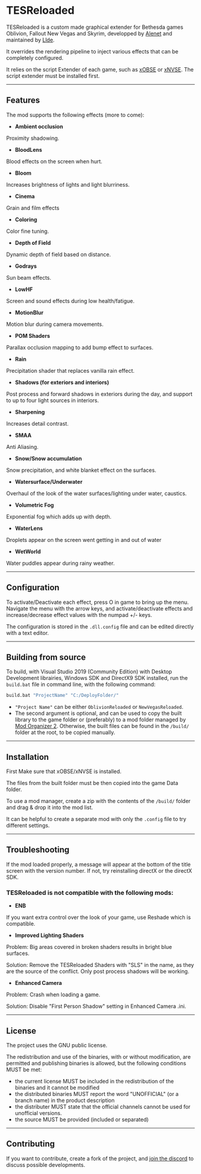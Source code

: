 # TESReloaded
TESReloaded is a custom made graphical extender for Bethesda games Oblivion, Fallout New Vegas and Skyrim, developped by [Alenet](https://github.com/Alenett) and maintained by [Llde](https://github.com/llde).

It overrides the rendering pipeline to inject various effects that can be completely configured.

It relies on the script Extender of each game, such as [xOBSE](https://github.com/llde/xOBSE) or [xNVSE](https://github.com/xNVSE/NVSE). The script extender must be installed first. 

----
## Features
The mod supports the following effects (more to come):
* **Ambient occlusion**

Proximity shadowing.

* **BloodLens**

Blood effects on the screen when hurt.

* **Bloom**

Increases brightness of lights and light blurriness.

* **Cinema**

Grain and film effects

* **Coloring**

Color fine tuning.

* **Depth of Field**

Dynamic depth of field based on distance.

* **Godrays**

Sun beam effects.

* **LowHF**

Screen and sound effects during low health/fatigue.

* **MotionBlur**

Motion blur during camera movements.

* **POM Shaders**

Parallax occlusion mapping to add bump effect to surfaces.

* **Rain**

Precipitation shader that replaces vanilla rain effect.

* **Shadows (for exteriors and interiors)**

Post process and forward shadows in exteriors during the day, and support to up to four light sources in interiors.

* **Sharpening**

Increases detail contrast.

* **SMAA**

Anti Aliasing.

* **Snow/Snow accumulation**

Snow precipitation, and white blanket effect on the surfaces.

* **Watersurface/Underwater**

Overhaul of the look of the water surfaces/lighting under water, caustics.

* **Volumetric Fog**

Exponential fog which adds up with depth.

* **WaterLens** 

Droplets appear on the screen went getting in and out of water

* **WetWorld**

Water puddles appear during rainy weather.


----
## Configuration

To activate/Deactivate each effect, press O in game to bring up the menu. Navigate the menu with the arrow keys, and activate/deactivate effects and increase/decrease effect values with the numpad +/- keys.

The configuration is stored in the `.dll.config` file and can be edited directly with a text editor.

----
## Building from source
To build, with Visual Studio 2019 (Community Edition) with Desktop Development librairies, Windows SDK and DirectX9 SDK installed, run the `build.bat` file in command line, with the following command:

```bat
build.bat "ProjectName" "C:/DeployFolder/"
```

 * `"Project Name"` can be either `OblivionReloaded` or `NewVegasReloaded`. 
 * The second argument is optional, and can be used to copy the built library to the game folder or (preferably) to a mod folder managed by [Mod Organizer 2](https://vivanewvegas.github.io/mo2.html). Otherwise, the built files can be found in the `/build/` folder at the root, to be copied manually.

----
## Installation

First Make sure that xOBSE/xNVSE is installed.

The files from the built folder must be then copied into the game Data folder.

To use a mod manager, create a zip with the contents of the `/build/` folder and drag & drop it into the mod list.

It can be helpful to create a separate mod with only the `.config` file to try different settings.

----
## Troubleshooting

If the mod loaded properly, a message will appear at the bottom of the title screen with the version number. If not, try reinstalling directX or the directX SDK.

### TESReloaded is not compatible with the following mods:
* **ENB**

If you want extra control over the look of your game, use Reshade which is compatible.

* **Improved Lighting Shaders**

Problem: Big areas covered in broken shaders results in bright blue surfaces. 

Solution: Remove the TESReloaded Shaders with "SLS" in the name, as they are the source of the conflict. Only post process shadows will be working.

* **Enhanced Camera**

Problem: Crash when loading a game.

Solution: Disable "First Person Shadow" setting in Enhanced Camera .ini. 

----
## License
The project uses the GNU public license.

The redistribution and use of the binaries, with or without modification, are permitted and publishing binaries is allowed, but the following conditions MUST be met:
 - the current license MUST be included in the redistribution of the binaries and it cannot be modified
 - the distributed binaries MUST report the word "UNOFFICIAL" (or a branch name) in the product description
 - the distributer MUST state that the official channels cannot be used for unofficial versions.
 - the source MUST be provided (included or separated)


----
## Contributing

If you want to contribute, create a fork of the project, and [join the discord](https://discord.com/invite/QgN6mR6eTK) to discuss possible developments.
